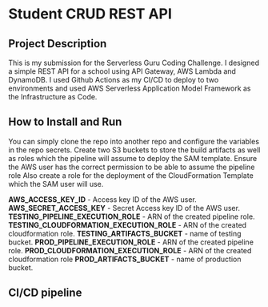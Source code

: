 # Student CRUD REST API
## Project Description
This is my submission for the Serverless Guru Coding Challenge. I designed a simple REST API for a school using API Gateway, AWS Lambda and DynamoDB. I used Github Actions as my CI/CD to deploy to two environments and used AWS Serverless Application Model Framework as the Infrastructure as Code.
## How to Install and Run
You can simply clone the repo into another repo and configure the variables in the repo secrets.
Create two S3 buckets to store the build artifacts as well as roles which the pipeline will assume to deploy the SAM template.
Ensure the AWS user has the correct permission to be able to assume the pipeline role
Also create a role for the deployment of the CloudFormation Template which the SAM user will use.

**AWS_ACCESS_KEY_ID** - Access key ID of the AWS user.
**AWS_SECRET_ACCESS_KEY** - Secret Access key ID of the AWS user.
**TESTING_PIPELINE_EXECUTION_ROLE** - ARN of the created pipeline role.
**TESTING_CLOUDFORMATION_EXECUTION_ROLE**  - ARN of the created cloudformation role.
**TESTING_ARTIFACTS_BUCKET** - name of testing bucket.
**PROD_PIPELINE_EXECUTION_ROLE** - ARN of the created pipeline role.
**PROD_CLOUDFORMATION_EXECUTION_ROLE** - ARN of the created cloudformation role
**PROD_ARTIFACTS_BUCKET** - name of production bucket.

## CI/CD pipeline
